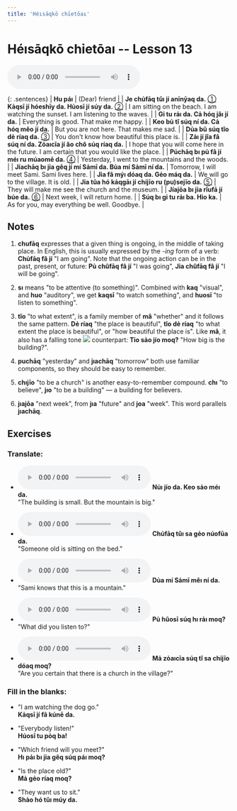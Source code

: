 ```yaml
---
title: 'Héısāqkō chỉetōaı'
---
```

# **Héısāqkō chỉetōaı** -- Lesson 13

<audio id="mainaudio" controls src="lesson.mp3"></audio>

{: .sentences}
| **Hu páı** | (Dear) friend |
| **Je chủfāq tûı jí anīnȳaq da.** [①](#fn-1) **Kảqsī jí hóeshīy da. Hủosī jí súy da.** [②](#fn-2) | I am sitting on the beach. I am watching the sunset. I am listening to the waves. |
| **Gỉ tu rảı da. Cả hóq jâı jí da.** | Everything is good. That make me happy. |
| **Keo bủ tî súq ní da. Cả hóq mêo jí da.** | But you are not here. That makes me sad. |
| **Dủa bũ súq tîo dẻ ríaq da.** [③](#fn-3) | You don't know how beautiful this place is. |
| **Zảı jí jîa fâ súq ní da. Zỏaıcīa jí âo chô súq ríaq da.** | I hope that you will come here in the future. I am certain that you would like the place. |
| **Púchāq bı pủ fâ jí méı ru múaomē da.** [④](#fn-4) | Yesterday, I went to the mountains and the woods. |
| **Jíachāq bı jỉa gêq jí mí Sảmī da. Bủa mí Sảmī ní da.** | Tomorrow, I will meet Sami. Sami lives here. |
| **Jỉa fâ mýı dóaq da. Gẻo máq da.** | We will go to the village. It is old. |
| **Jỉa tûa hó kảqgāı jí chíjīo ru (pu)sejīo da.** [⑤](#fn-5) | They will make me see the church and the museum. |
| **Jíajōa bı jỉa rîufā jí búe da.** [⑥](#fn-6) | Next week, I will return home. |
| **Súq bı gỉ tu rảı ba. Hỉo ka.** | As for you, may everything be well. Goodbye. |

## Notes

1. <a name="fn-1" /> **chufāq** expresses that a given thing is ongoing, in the middle of taking place. In English, this is usually expressed by the *-ing* form of a verb: **Chủfāq fâ jí** "I am going". Note that the ongoing action can be in the past, present, or future: **Pủ chûfāq fâ jí** "I was going", **Jỉa chûfāq fâ jí** "I will be going".

2. <a name="fn-2" /> **sı** means "to be attentive (to something)". Combined with **kaq** "visual", and **huo** "auditory", we get **kaqsī** "to watch something", and **huosī** "to listen to something".

3. <a name="fn-3" /> **tîo** "to what extent", is a family member of **mâ** "whether" and it follows the same pattern. **Dẻ ríaq** "the place is beautiful", **tîo dẻ ríaq** "to what extent the place is beautiful", or "how beautiful the place is". Like **mâ**, it also has a falling tone ![](../tones/t4.png) counterpart: **Tỉo sảo jío moq?** "How big is the building?".

4. <a name="fn-4" /> **puchāq** "yesterday" and **jıachāq** "tomorrow" both use familiar components, so they should be easy to remember.

5. <a name="fn-5" /> **chıjīo** "to be a church" is another easy-to-remember compound. **chı** "to believe", **jıo** "to be a building" — a building for believers.

6. <a name="fn-6" /> **jıajōa** "next week", from **jıa** "future" and **joa** "week". This word parallels **jıachāq**.

## Exercises

### Translate:

- <audio controls src="ex1.mp3"></audio>
  **Nủı jío da. Keo sảo méı da.**  
  <span class="spoiler">"The building is small. But the mountain is big."</span>
  
- <audio controls src="ex2.mp3"></audio>
  **Chủfāq tûı sa gẻo núofūa da.**  
  <span class="spoiler">"Someone old is sitting on the bed."</span>
  
- <audio controls src="ex3.mp3"></audio>
  **Dủa mí Sảmī mêı ní da.**  
  <span class="spoiler">"Sami knows that this is a mountain."</span>
  
- <audio controls src="ex4.mp3"></audio>
  **Pủ hûosī súq hı rảı moq?**  
  <span class="spoiler">"What did you listen to?"</span>
  
- <audio controls src="ex5.mp3"></audio>
  **Mả zỏaıcīa súq tî sa chỉjīo dóaq moq?**  
  <span class="spoiler">"Are you certain that there is a church in the village?"</span>

### Fill in the blanks:

- "I am watching the dog go."  
  **<span class="spoiler">Kảqsī</span> jí <span class="spoiler">fâ</span> kúnē da.**
  
- "Everybody listen!"  
  **<span class="spoiler">Hủosī</span> tu <span class="spoiler">pỏq</span> ba!**
  
- "Which friend will you meet?"  
  **<span class="spoiler">Hı</span> pảı bı jỉa <span class="spoiler">gêq</span> súq <span class="spoiler">páı</span> moq?**
  
- "Is the place old?"  
  **Mả <span class="spoiler">gẻo</span> ríaq moq?**
  
- "They want us to sit."  
  **Shảo hó <span class="spoiler">tûı</span> múy da.**
